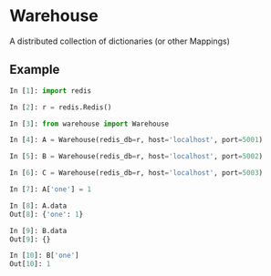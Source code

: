 Warehouse
=========

A distributed collection of dictionaries (or other Mappings)

Example
-------

```python
In [1]: import redis

In [2]: r = redis.Redis()

In [3]: from warehouse import Warehouse

In [4]: A = Warehouse(redis_db=r, host='localhost', port=5001)

In [5]: B = Warehouse(redis_db=r, host='localhost', port=5002)

In [6]: C = Warehouse(redis_db=r, host='localhost', port=5003)

In [7]: A['one'] = 1

In [8]: A.data
Out[8]: {'one': 1}

In [9]: B.data
Out[9]: {}

In [10]: B['one']
Out[10]: 1
```
